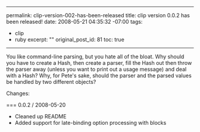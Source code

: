 ----- 
permalink: clip-version-002-has-been-released
title: clip version 0.0.2 has been released!
date: 2008-05-21 04:35:32 -07:00
tags:
- clip
- ruby
excerpt: ""
original_post_id: 81
toc: true
-----
You like command-line parsing, but you hate all of the bloat. Why
should you have to create a Hash, then create a parser, fill the Hash
out then throw the parser away (unless you want to print out a usage
message) and deal with a Hash? Why, for Pete's sake, should the parser
and the parsed values be handled by two different objects?

Changes:

=== 0.0.2 / 2008-05-20

* Cleaned up README
* Added support for late-binding option processing with blocks
